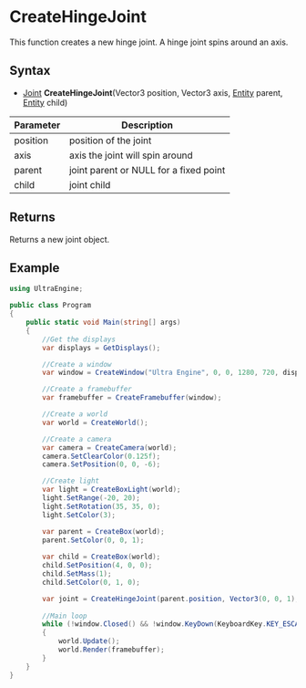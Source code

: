 # CreateHingeJoint

This function creates a new hinge joint. A hinge joint spins around an axis.

## Syntax

- [Joint](Joint.md) **CreateHingeJoint**(Vector3 position, Vector3 axis, [Entity](Entity.md) parent, [Entity](Entity.md) child)

| Parameter | Description |
|---|---|
| position | position of the joint |
| axis | axis the joint will spin around |
| parent | joint parent or NULL for a fixed point |
| child | joint child |

## Returns

Returns a new joint object.

## Example

```csharp
using UltraEngine;

public class Program
{
    public static void Main(string[] args)
    {
        //Get the displays
        var displays = GetDisplays();

        //Create a window
        var window = CreateWindow("Ultra Engine", 0, 0, 1280, 720, displays[0], WindowFlags.WINDOW_CENTER | WindowFlags.WINDOW_TITLEBAR);

        //Create a framebuffer
        var framebuffer = CreateFramebuffer(window);

        //Create a world
        var world = CreateWorld();

        //Create a camera    
        var camera = CreateCamera(world);
        camera.SetClearColor(0.125f);
        camera.SetPosition(0, 0, -6);

        //Create light
        var light = CreateBoxLight(world);
        light.SetRange(-20, 20);
        light.SetRotation(35, 35, 0);
        light.SetColor(3);

        var parent = CreateBox(world);
        parent.SetColor(0, 0, 1);
    
        var child = CreateBox(world);
        child.SetPosition(4, 0, 0);
        child.SetMass(1);
        child.SetColor(0, 1, 0);

        var joint = CreateHingeJoint(parent.position, Vector3(0, 0, 1), parent, child);
    
        //Main loop
        while (!window.Closed() && !window.KeyDown(KeyboardKey.KEY_ESCAPE))
        {
            world.Update();
            world.Render(framebuffer);
        }
    }
}
```